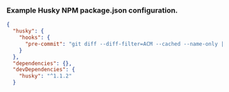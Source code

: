 ### Example Husky NPM package.json configuration.
``` json
{
  "husky": {
    "hooks": {
      "pre-commit": "git diff --diff-filter=ACM --cached --name-only | grep '.php' | xargs -I % php -l %"
    }
  },
  "dependencies": {},
  "devDependencies": {
    "husky": "^1.1.2"
  }
```
